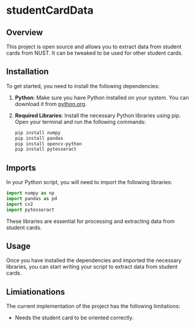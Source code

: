 # studentCardData
## Overview

This project is open source and allows you to extract data from student cards from NUST. It can be tweaked to be used for other student cards.

## Installation

To get started, you need to install the following dependencies:

1. **Python**: Make sure you have Python installed on your system. You can download it from [python.org](https://www.python.org/).

2. **Required Libraries**: Install the necessary Python libraries using pip. Open your terminal and run the following commands:

    ```sh
    pip install numpy
    pip install pandas
    pip install opencv-python
    pip install pytesseract
    ```

## Imports

In your Python script, you will need to import the following libraries:

```python
import numpy as np
import pandas as pd
import cv2
import pytesseract
```

These libraries are essential for processing and extracting data from student cards.

## Usage

Once you have installed the dependencies and imported the necessary libraries, you can start writing your script to extract data from student cards.

## Limiationations

The current implementation of the project has the following limitations:

- Needs the student card to be oriented  correctly.


